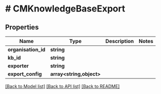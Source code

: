 # # CMKnowledgeBaseExport

## Properties

Name | Type | Description | Notes
------------ | ------------- | ------------- | -------------
**organisation_id** | **string** |  |
**kb_id** | **string** |  |
**exporter** | **string** |  |
**export_config** | **array<string,object>** |  |

[[Back to Model list]](../../README.md#models) [[Back to API list]](../../README.md#endpoints) [[Back to README]](../../README.md)
